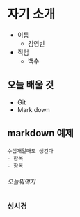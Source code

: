 <!-- 주석이구나아아아아아 -->

# 자기 소개

- 이름
    - 김영빈
- 직업
    - 백수

## 오늘 배울 것

- Git
- Mark down

## markdown 예제

```
수십개일때도 생긴다
- 항목
- 항목
```

###### 오늘뭐먹지
### 성시경
